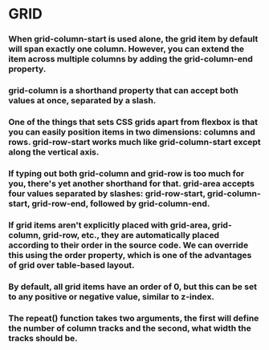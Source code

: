 # GRID

### When grid-column-start is used alone, the grid item by default will span exactly one column. However, you can extend the item across multiple columns by adding the grid-column-end property.

### grid-column is a shorthand property that can accept both values at once, separated by a slash.

### One of the things that sets CSS grids apart from flexbox is that you can easily position items in two dimensions: columns and rows. grid-row-start works much like grid-column-start except along the vertical axis.

### If typing out both grid-column and grid-row is too much for you, there's yet another shorthand for that. grid-area accepts four values separated by slashes: grid-row-start, grid-column-start, grid-row-end, followed by grid-column-end.

### If grid items aren't explicitly placed with grid-area, grid-column, grid-row, etc., they are automatically placed according to their order in the source code. We can override this using the order property, which is one of the advantages of grid over table-based layout.

### By default, all grid items have an order of 0, but this can be set to any positive or negative value, similar to z-index.

### The repeat() function takes two arguments, the first will define the number of column tracks and the second, what width the tracks should be.